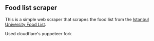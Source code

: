 ## Food list scraper

This is a simple web scraper that scrapes the food list from the [Istanbul University Food List](https://sks.iuc.edu.tr/tr/yemeklistesi).

Used cloudflare's puppeteer fork
